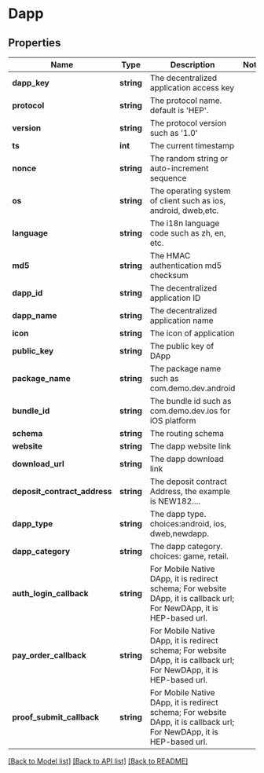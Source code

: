 # Dapp

## Properties
Name | Type | Description | Notes
------------ | ------------- | ------------- | -------------
**dapp_key** | **string** | The decentralized application access key | 
**protocol** | **string** | The protocol name. default is &#x27;HEP&#x27;. | 
**version** | **string** | The protocol version such as &#x27;1.0&#x27; | 
**ts** | **int** | The current timestamp | 
**nonce** | **string** | The random string or auto-increment sequence | 
**os** | **string** | The operating system of client such as ios, android, dweb,etc. | 
**language** | **string** | The i18n language code such as zh, en, etc. | 
**md5** | **string** | The HMAC authentication md5 checksum | 
**dapp_id** | **string** | The decentralized application ID | 
**dapp_name** | **string** | The decentralized application name | 
**icon** | **string** | The icon of application | 
**public_key** | **string** | The public key of DApp | 
**package_name** | **string** | The package name such as com.demo.dev.android | 
**bundle_id** | **string** | The bundle id such as com.demo.dev.ios for iOS platform | 
**schema** | **string** | The routing schema | 
**website** | **string** | The dapp website link | 
**download_url** | **string** | The dapp download link | 
**deposit_contract_address** | **string** | The deposit contract Address, the example is NEW182.... | 
**dapp_type** | **string** | The dapp type. choices:android, ios, dweb,newdapp. | 
**dapp_category** | **string** | The dapp category. choices: game, retail. | 
**auth_login_callback** | **string** | For Mobile Native DApp, it is redirect schema; For website DApp, it is callback url; For  NewDApp, it is HEP-based url. | 
**pay_order_callback** | **string** | For Mobile Native DApp, it is redirect schema; For website DApp, it is callback url; For  NewDApp, it is HEP-based url. | 
**proof_submit_callback** | **string** | For Mobile Native DApp, it is redirect schema; For website DApp, it is callback url; For  NewDApp, it is HEP-based url. | 

[[Back to Model list]](../README.md#documentation-for-models) [[Back to API list]](../README.md#documentation-for-api-endpoints) [[Back to README]](../README.md)


